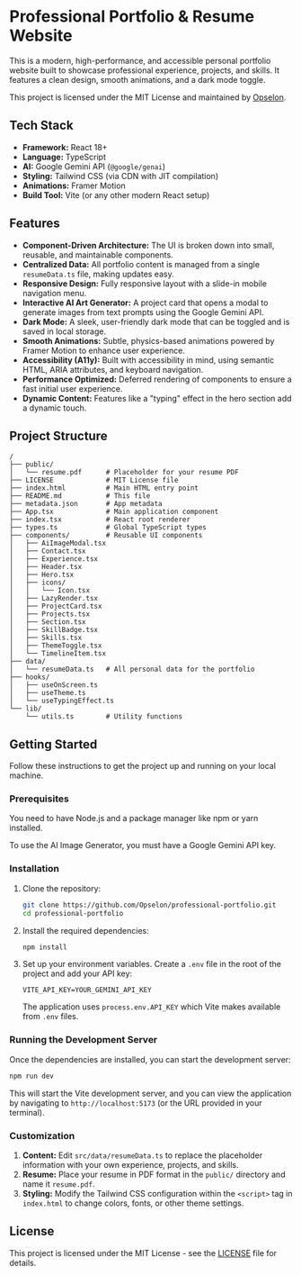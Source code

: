 
# Professional Portfolio & Resume Website

This is a modern, high-performance, and accessible personal portfolio website built to showcase professional experience, projects, and skills. It features a clean design, smooth animations, and a dark mode toggle.

This project is licensed under the MIT License and maintained by [Opselon](https://github.com/Opselon).

## Tech Stack

- **Framework:** React 18+
- **Language:** TypeScript
- **AI:** Google Gemini API (`@google/genai`)
- **Styling:** Tailwind CSS (via CDN with JIT compilation)
- **Animations:** Framer Motion
- **Build Tool:** Vite (or any other modern React setup)

## Features

- **Component-Driven Architecture:** The UI is broken down into small, reusable, and maintainable components.
- **Centralized Data:** All portfolio content is managed from a single `resumeData.ts` file, making updates easy.
- **Responsive Design:** Fully responsive layout with a slide-in mobile navigation menu.
- **Interactive AI Art Generator:** A project card that opens a modal to generate images from text prompts using the Google Gemini API.
- **Dark Mode:** A sleek, user-friendly dark mode that can be toggled and is saved in local storage.
- **Smooth Animations:** Subtle, physics-based animations powered by Framer Motion to enhance user experience.
- **Accessibility (A11y):** Built with accessibility in mind, using semantic HTML, ARIA attributes, and keyboard navigation.
- **Performance Optimized:** Deferred rendering of components to ensure a fast initial user experience.
- **Dynamic Content:** Features like a "typing" effect in the hero section add a dynamic touch.

## Project Structure

```
/
├── public/
│   └── resume.pdf      # Placeholder for your resume PDF
├── LICENSE             # MIT License file
├── index.html          # Main HTML entry point
├── README.md           # This file
├── metadata.json       # App metadata
├── App.tsx             # Main application component
├── index.tsx           # React root renderer
├── types.ts            # Global TypeScript types
├── components/         # Reusable UI components
│   ├── AiImageModal.tsx
│   ├── Contact.tsx
│   ├── Experience.tsx
│   ├── Header.tsx
│   ├── Hero.tsx
│   ├── icons/
│   │   └── Icon.tsx
│   ├── LazyRender.tsx
│   ├── ProjectCard.tsx
│   ├── Projects.tsx
│   ├── Section.tsx
│   ├── SkillBadge.tsx
│   ├── Skills.tsx
│   ├── ThemeToggle.tsx
│   └── TimelineItem.tsx
├── data/
│   └── resumeData.ts   # All personal data for the portfolio
├── hooks/
│   ├── useOnScreen.ts
│   ├── useTheme.ts
│   └── useTypingEffect.ts
└── lib/
    └── utils.ts        # Utility functions
```

## Getting Started

Follow these instructions to get the project up and running on your local machine.

### Prerequisites

You need to have Node.js and a package manager like npm or yarn installed.

To use the AI Image Generator, you must have a Google Gemini API key.

### Installation

1.  Clone the repository:
    ```sh
    git clone https://github.com/Opselon/professional-portfolio.git
    cd professional-portfolio
    ```
2.  Install the required dependencies:
    ```sh
    npm install
    ```
3.  Set up your environment variables. Create a `.env` file in the root of the project and add your API key:
    ```
    VITE_API_KEY=YOUR_GEMINI_API_KEY
    ```
    The application uses `process.env.API_KEY` which Vite makes available from `.env` files.

### Running the Development Server

Once the dependencies are installed, you can start the development server:

```sh
npm run dev
```

This will start the Vite development server, and you can view the application by navigating to `http://localhost:5173` (or the URL provided in your terminal).

### Customization

1.  **Content:** Edit `src/data/resumeData.ts` to replace the placeholder information with your own experience, projects, and skills.
2.  **Resume:** Place your resume in PDF format in the `public/` directory and name it `resume.pdf`.
3.  **Styling:** Modify the Tailwind CSS configuration within the `<script>` tag in `index.html` to change colors, fonts, or other theme settings.

## License

This project is licensed under the MIT License - see the [LICENSE](LICENSE) file for details.

